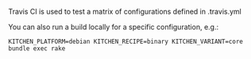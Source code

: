 Travis CI is used to test a matrix of configurations defined in .travis.yml

You can also run a build locally for a specific configuration, e.g.:

`KITCHEN_PLATFORM=debian KITCHEN_RECIPE=binary KITCHEN_VARIANT=core bundle exec rake`
